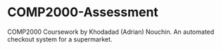 # COMP2000-Assessment
COMP2000 Coursework by Khodadad (Adrian) Nouchin. An automated checkout system for a supermarket.
